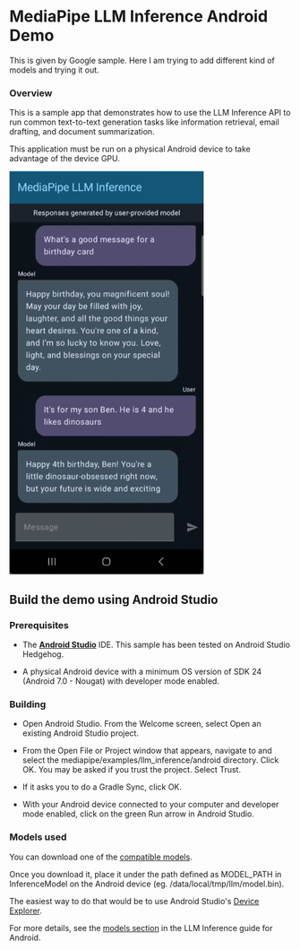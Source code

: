 # MediaPipe LLM Inference Android Demo

This is given by Google sample. Here I am trying to add different kind of models and trying it out.

### Overview

This is a sample app that demonstrates how to use the LLM Inference API to run common text-to-text generation tasks like information retrieval, email drafting, and document summarization.

This application must be run on a physical Android device to take advantage of the device GPU.

![LLM Inference Demo](llm_inference.png)

## Build the demo using Android Studio

### Prerequisites

*   The **[Android Studio](https://developer.android.com/studio/index.html)**
    IDE. This sample has been tested on Android Studio Hedgehog.

*   A physical Android device with a minimum OS version of SDK 24 (Android 7.0 -
    Nougat) with developer mode enabled.

### Building

*   Open Android Studio. From the Welcome screen, select Open an existing
    Android Studio project.

*   From the Open File or Project window that appears, navigate to and select
    the mediapipe/examples/llm_inference/android directory. Click OK. You may
    be asked if you trust the project. Select Trust.

*   If it asks you to do a Gradle Sync, click OK.

*   With your Android device connected to your computer and developer mode
    enabled, click on the green Run arrow in Android Studio.

### Models used

You can download one of the [compatible models](https://developers.google.com/mediapipe/solutions/genai/llm_inference#models).

Once you download it, place it under the path defined as MODEL_PATH in InferenceModel on the Android device
 (eg. /data/local/tmp/llm/model.bin).

The easiest way to do that would be to use Android Studio's [Device Explorer](https://developer.android.com/studio/debug/device-file-explorer).

For more details, see the [models section](https://developers.google.com/mediapipe/solutions/genai/llm_inference/android#model) in the LLM Inference guide for Android.

